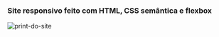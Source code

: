 ### Site responsivo feito com HTML, CSS semântica e flexbox

<img src="src.PNG" alt="print-do-site">
